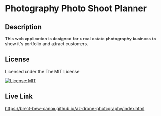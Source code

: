 # Photography Photo Shoot Planner

## Description
This web application is designed for a real estate photography business to show it's portfolio and attract customers.

## License
Licensed under the The MIT License    
          
[![License: MIT](https://img.shields.io/badge/License-MIT-yellow.svg)](https://opensource.org/licenses/MIT)
  

## Live Link
https://brent-bew-canon.github.io/az-drone-photography/index.html
                      